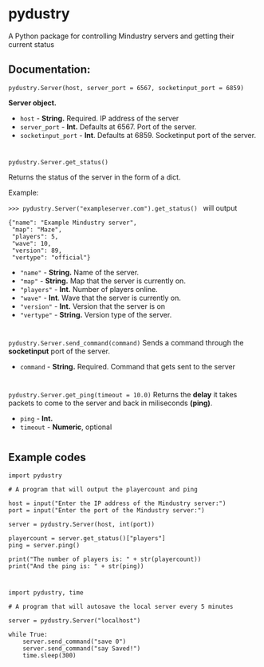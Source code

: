 
# pydustry
A Python package for controlling Mindustry servers and getting their current status

## Documentation:


`pydustry.Server(host, server_port = 6567, socketinput_port = 6859)`

**Server object.**
 - `host` - **String.** Required. IP address of the server
 - `server_port` - **Int.** Defaults at 6567. Port of the server.
 - `socketinput_port` - **Int**. Defaults at 6859. Socketinput port of the server.
#
 `pydustry.Server.get_status()`

Returns the status of the server in the form of a dict.

Example:

 `>>> pydustry.Server("exampleserver.com").get_status() `
	will output

    {"name": "Example Mindustry server",
     "map": "Maze",
     "players": 5, 
     "wave": 10, 
     "version": 89, 
     "vertype": "official"}
     
   
 - `"name"` - **String.** Name of the server.
 - `"map"` - **String.** Map that the server is currently on.
 - `"players"` - **Int.** Number of players online.
 - `"wave"` - **Int**. Wave that the server is currently on.
 - `"version"` - **Int.** Version that the server is on
 - `"vertype"` - **String.** Version type of the server.
#
`pydustry.Server.send_command(command)`
Sends a command through the **socketinput** port of the server.
 - `command` - **String.** Required. Command that gets sent to the server
 #
 `pydustry.Server.get_ping(timeout = 10.0)`
 Returns the **delay** it takes packets to come to the server and back in miliseconds **(ping)**.
- `ping` - **Int.**
- `timeout` - **Numeric**, optional
#
 ## Example codes
 

    import pydustry
    
    # A program that will output the playercount and ping
    
    host = input("Enter the IP address of the Mindustry server:")
    port = input("Enter the port of the Mindustry server:")
    
    server = pydustry.Server(host, int(port))
    
    playercount = server.get_status()["players"]
    ping = server.ping()
    
    print("The number of players is: " + str(playercount))
    print("And the ping is: " + str(ping))
#
    import pydustry, time
    
    # A program that will autosave the local server every 5 minutes
    
    server = pydustry.Server("localhost")
    
    while True:
        server.send_command("save 0")
        server.send_command("say Saved!")
        time.sleep(300)
